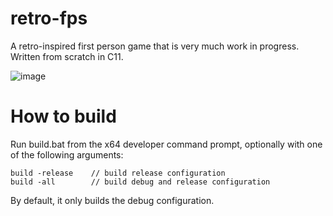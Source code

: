 # retro-fps

A retro-inspired first person game that is very much work in progress. Written from scratch in C11.

![image](https://user-images.githubusercontent.com/49493579/199616512-2ad899e7-79c7-48bf-a416-3dc85c7b7f22.png)


# How to build
Run build.bat from the x64 developer command prompt, optionally with one of the following arguments:  
```
build -release    // build release configuration  
build -all        // build debug and release configuration  
```
  
By default, it only builds the debug configuration.
